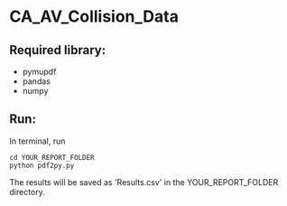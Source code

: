# CA_AV_Collision_Data
## Required library:
- pymupdf
- pandas
- numpy

## Run: 
In terminal, run
```
cd YOUR_REPORT_FOLDER
python pdf2py.py
```
The results will be saved as 'Results.csv' in the YOUR_REPORT_FOLDER directory.
